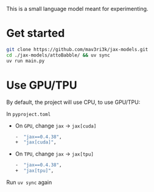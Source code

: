 This is a small language model meant for experimenting.

# Get started
```bash
git clone https://github.com/mav3ri3k/jax-models.git
cd ./jax-models/attoBabble/ && uv sync
uv run main.py
```

# Use GPU/TPU
By default, the project will use CPU, to use GPU/TPU:

In `pyproject.toml`

- On `GPU`, change `jax` -> `jax[cuda]`
  ```bash
  -  "jax==0.4.38",
  +  "jax[cuda]",
  ```
- On `TPU`, change `jax` -> `jax[tpu]`
  ```bash
  -  "jax==0.4.38",
  +  "jax[tpu]",
  ```
Run `uv sync` again
